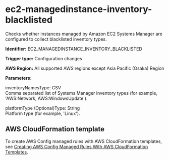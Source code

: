 # ec2\-managedinstance\-inventory\-blacklisted<a name="ec2-managedinstance-inventory-blacklisted"></a>

Checks whether instances managed by Amazon EC2 Systems Manager are configured to collect blacklisted inventory types\. 

**Identifier:** EC2\_MANAGEDINSTANCE\_INVENTORY\_BLACKLISTED

**Trigger type:** Configuration changes

**AWS Region:** All supported AWS regions except Asia Pacific \(Osaka\) Region

**Parameters:**

inventoryNamesType: CSV  
Comma separated list of Systems Manager inventory types \(for example, 'AWS:Network, AWS:WindowsUpdate'\)\.

platformType \(Optional\)Type: String  
Platform type \(for example, 'Linux'\)\.

## AWS CloudFormation template<a name="w85aac12c32c17b9d197c15"></a>

To create AWS Config managed rules with AWS CloudFormation templates, see [Creating AWS Config Managed Rules With AWS CloudFormation Templates](aws-config-managed-rules-cloudformation-templates.md)\.